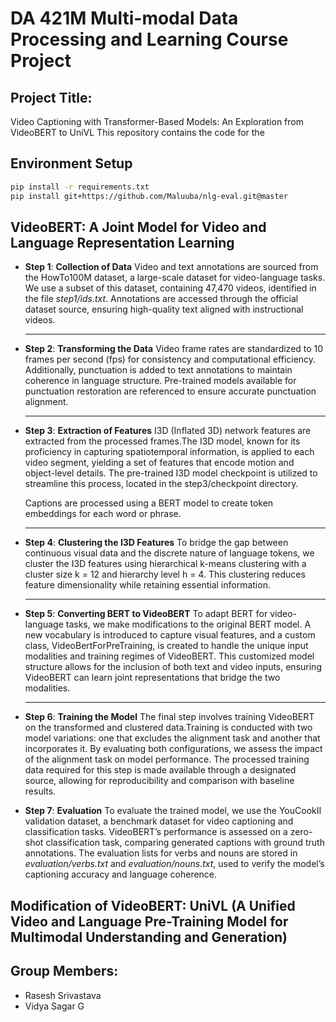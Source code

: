 # DA 421M Multi-modal Data Processing and Learning Course Project

## Project Title:
Video Captioning with Transformer-Based Models: An Exploration from VideoBERT to UniVL
This repository contains the code for the 

## Environment Setup
```bash
pip install -r requirements.txt
pip install git+https://github.com/Maluuba/nlg-eval.git@master
```

## VideoBERT: A Joint Model for Video and Language Representation Learning
- **Step 1**: **Collection of Data**
    Video and text annotations are sourced from the HowTo100M dataset, a large-scale
    dataset for video-language tasks. We use a subset of this dataset, containing 47,470 videos,
    identified in the file _step1/ids.txt_. Annotations are accessed through the official dataset
    source, ensuring high-quality text aligned with instructional videos.
  <hr>
- **Step 2**: **Transforming the Data**
    Video frame rates are standardized to 10 frames per second (fps) for consistency and
    computational efficiency. Additionally, punctuation is added to text annotations to maintain
    coherence in language structure. Pre-trained models available for punctuation restoration are
    referenced to ensure accurate punctuation alignment.
  <hr>
- **Step 3**: **Extraction of Features**
    I3D (Inflated 3D) network features are extracted from the processed frames.The I3D model, known
    for its proficiency in capturing spatiotemporal information, is applied to each video segment,
    yielding a set of features that encode motion and object-level details. The pre-trained I3D model
    checkpoint is utilized to streamline this process, located in the step3/checkpoint directory.
  
    Captions are processed using a BERT model to create token embeddings for each word or phrase.
  <hr>
- **Step 4**: **Clustering the I3D Features**
    To bridge the gap between continuous visual data and the discrete nature of language tokens,
    we cluster the I3D features using hierarchical k-means clustering with a cluster size
    k = 12 and hierarchy level h = 4. This clustering reduces feature dimensionality while
    retaining essential information.
  <hr>
- **Step 5**: **Converting BERT to VideoBERT**
    To adapt BERT for video-language tasks, we make modifications to the original BERT model.
    A new vocabulary is introduced to capture visual features, and a custom class, VideoBertForPreTraining,
    is created to handle the unique input modalities and training regimes of VideoBERT. This customized
    model structure allows for the inclusion of both text and video inputs, ensuring VideoBERT can learn
    joint representations that bridge the two modalities.
  <hr>
- **Step 6**: **Training the Model**
    The final step involves training VideoBERT on the transformed and clustered data.Training is conducted
    with two model variations: one that excludes the alignment task and another that incorporates it. By
    evaluating both configurations, we assess the impact of the alignment task on model performance. The
    processed training data required for this step is made available through a designated source, allowing
    for reproducibility and comparison with baseline results.
- **Step 7**: **Evaluation**
    To evaluate the trained model, we use the YouCookII validation dataset, a benchmark dataset for video
    captioning and classification tasks. VideoBERT’s performance is assessed on a zero-shot classification
    task, comparing generated captions with ground truth annotations. The evaluation lists for verbs and
    nouns are stored in _evaluation/verbs.txt_ and _evaluation/nouns.txt_, used to verify the model’s captioning
    accuracy and language coherence.

## Modification of VideoBERT: UniVL (A Unified Video and Language Pre-Training Model for Multimodal Understanding and Generation)


## Group Members:
* Rasesh Srivastava
* Vidya Sagar G
